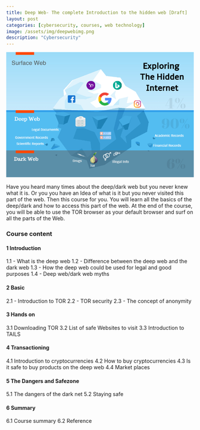 ```yaml
---
title: Deep Web- The complete Introduction to the hidden web [Draft]
layout: post
categories: [cybersecurity, courses, web technology]
image: /assets/img/deepwebimg.png
description: "Cybersecurity"
---
```

![google chrome](/assets/img/deepwebimg.png)

Have you heard many times about the deep/dark web but you never knew what it is. Or you you have an Idea of what is it but you never visited this part of the web. Then this course for you. You will learn all the basics of the deep/dark and how to access this part of the web. At the end of the course, you will be able to use the TOR browser as your default browser and surf on all the parts of the Web.

### Course content
#### 1 Introduction
1.1 - What is the deep web
1.2 - Difference between the deep web and the dark web
1.3 - How the deep web could be used for legal and good purposes
1.4 - Deep web/dark web myths

#### 2 Basic 
2.1 - Introduction to TOR
2.2 - TOR security
2.3 - The concept of anonymity

#### 3 Hands on
3.1 Downloading TOR
3.2 List of safe Websites to visit
3.3 Introduction to TAILS

#### 4 Transactioning
4.1 Introduction to cryptocurrencies
4.2 How to buy cryptocurrencies
4.3 Is it safe to buy products on the deep web
4.4 Market places

#### 5 The Dangers and Safezone
5.1 The dangers of the dark net
5.2 Staying safe

#### 6 Summary
6.1 Course summary
6.2 Reference